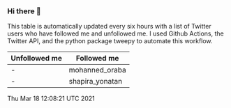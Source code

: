### Hi there 👋

This table is automatically updated every six hours with a list of Twitter users who have followed me and unfollowed me. I used Github Actions, the Twitter API, and the python package tweepy to automate this workflow.

| Unfollowed me |  Followed me |
| --- | --- |
|-|mohanned_oraba|
|-|shapira_yonatan|
Thu Mar 18 12:08:21 UTC 2021
